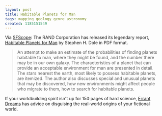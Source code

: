 ```yaml
---
layout: post
title: Habitable Planets for Man
tags: mapping geology genre astronomy
created: 1185151549
---
```

Via [SFScope](http://sfscope.com/2007/07/habitable-planets-for-man-avai.html):  The RAND Corporation has released its legendary report, [Habitable Planets for Man](http://www.rand.org/pubs/reports/R414/) by Stephen H. Dole in PDF format.

> An attempt to make an estimate of the probabilities of finding planets habitable to man, where they might be found, and the number there may be in our own galaxy. The characteristics of a planet that can provide an acceptable environment for man are presented in detail.  The stars nearest the earth, most likely to possess habitable planets, are itemized. <!--break--> The author also discusses special and unusual planets that may be discovered, how new environments might affect people who migrate to them, how to search for habitable planets.

If your worldbuilding spirit isn't up for 150 pages of hard science, [Errant Dreams](http://www.errantdreams.com/static/world_creation) has advice on disguising the real-world origins of your fictional world.
